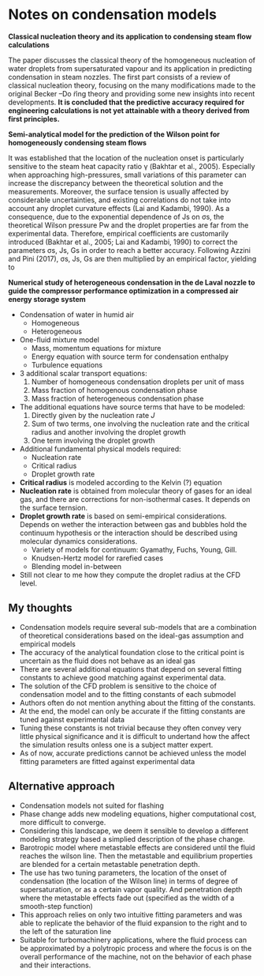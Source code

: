 # Notes on condensation models



**Classical nucleation theory and its application to condensing steam flow calculations**


The paper discusses the classical theory of the homogeneous nucleation of water droplets from supersaturated vapour and its application in predicting condensation in steam nozzles. The first part consists of a review of classical nucleation theory, focusing on the many modifications made to the original Becker –Do ̈ring theory and providing some new insights into recent developments. **It is concluded that the predictive accuracy required for engineering calculations is not yet attainable with a theory derived from first principles.**

**Semi-analytical model for the prediction of the Wilson point for homogeneously condensing steam flows**

It was established that the location of the nucleation onset is particularly sensitive to the steam heat capacity ratio γ (Bakhtar et al., 2005). Especially when approaching high-pressures, small variations of this parameter can increase the discrepancy between the theoretical solution and the measurements. Moreover, the surface tension is usually affected by considerable uncertainties, and existing correlations do not take into account any droplet curvature effects (Lai and Kadambi, 1990). As a consequence, due to the exponential dependence of Js on σs, the theoretical Wilson pressure Pw and the droplet properties are far from the experimental data. Therefore, empirical coefficients are customarily introduced (Bakhtar et al., 2005; Lai and Kadambi, 1990) to correct the parameters σs, Js, Gs in order to reach a better accuracy. Following Azzini and Pini (2017), σs, Js, Gs are then multiplied by an empirical factor, yielding to

**Numerical study of heterogeneous condensation in the de Laval nozzle to guide the compressor performance optimization in a compressed air energy storage system**

- Condensation of water in humid air
  - Homogeneous
  - Heterogeneous
- One-fluid mixture model
  - Mass, momentum equations for mixture
  - Energy equation with source term for condensation enthalpy
  - Turbulence equations
- 3 additional scalar transport equations:
  1. Number of homogeneous condensation droplets per unit of mass
  2. Mass fraction of homogenous condensation phase
  3. Mass fraction of heterogeneous condensation phase
- The additional equations have source terms that have to be modeled:
  1. Directly given by the nucleation rate $J$
  2. Sum of two terms, one involving the nucleation rate and the critical radius and another involving the droplet growth
  3. One term involving the droplet growth
- Additional fundamental physical models required:
  - Nucleation rate
  - Critical radius
  - Droplet growth rate
- **Critical radius** is modeled according to the Kelvin (?) equation
- **Nucleation rate** is obtained from molecular theory of gases for an ideal gas, and there are corrections for non-isothermal cases. It depends on the surface ternsion.
- **Droplet growth rate** is based on semi-empirical considerations. Depends on wether the interaction between gas and bubbles hold the continuum hypothesis or the interaction should be described using molecular dynamics considerations.
  - Variety of models for continuum: Gyamathy, Fuchs, Young, Gill.
  - Knudsen-Hertz model for rarefied cases
  - Blending model in-between
- Still not clear to me how they compute the droplet radius at the CFD level.




## My thoughts
- Condensation models require several sub-models that are a combination of theoretical considerations based on the ideal-gas assumption and empirical models
- The accuracy of the analytical foundation close to the critical point is uncertain as the fluid does not behave as an ideal gas
- There are several additional equations that depend on several fitting constants to achieve good matching against experimental data.
- The solution of the CFD problem is sensitive to the choice of condensation model and to the fitting constants of each submodel
- Authors often do not mention anything about the fitting of the constants.
- At the end, the model can only be accurate if the fitting constants are tuned against experimental data
- Tuning these constants is not trivial because they often convey very little physical significance and it is difficult to undertand how the affect the simulation results onless one is a subject matter expert.
- As of now, accurate predictions cannot be achieved unless the model fitting parameters are fitted against experimental data


## Alternative approach
- Condensation models not suited for flashing
- Phase change adds new modeling equations, higher computational cost, more difficult to converge.
- Considering this landscape, we deem it sensible to develop a different modeling strategy based a simplied description of the phase change.
- Barotropic model where metastable effects are considered until the fluid reaches the wilson line. Then the metastable and equilibrium properties are blended for a certain metastable penetration depth.
- The use has two tuning parameters, the location of the onset of condensation (the location of the Wilson line) in terms of degree of supersaturation, or as a certain vapor quality. And penetration depth where the metastable effects fade out (specified as the width of a smooth-step function)
- This approach relies on only two intuitive fitting parameters and was able to replicate the behavior of the fluid expansion to the right and to the left of the saturation line
- Suitable for turbomachinery applications, where the fluid process can be approximated by a polytropic process and where the focus is on the overall performance of the machine, not on the behavior of each phase and their interactions. 
